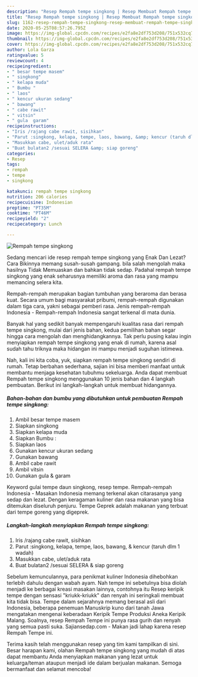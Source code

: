 ```yaml
---
description: "Resep Rempah tempe singkong | Resep Membuat Rempah tempe singkong Yang Sempurna"
title: "Resep Rempah tempe singkong | Resep Membuat Rempah tempe singkong Yang Sempurna"
slug: 1162-resep-rempah-tempe-singkong-resep-membuat-rempah-tempe-singkong-yang-sempurna
date: 2020-05-25T08:57:26.795Z
image: https://img-global.cpcdn.com/recipes/e2fa8e2df753d208/751x532cq70/rempah-tempe-singkong-foto-resep-utama.jpg
thumbnail: https://img-global.cpcdn.com/recipes/e2fa8e2df753d208/751x532cq70/rempah-tempe-singkong-foto-resep-utama.jpg
cover: https://img-global.cpcdn.com/recipes/e2fa8e2df753d208/751x532cq70/rempah-tempe-singkong-foto-resep-utama.jpg
author: Lola Garza
ratingvalue: 5
reviewcount: 4
recipeingredient:
- " besar tempe masem"
- " singkong"
- " kelapa muda"
- " Bumbu "
- " laos"
- " kencur ukuran sedang"
- " bawang"
- " cabe rawit"
- " vitsin"
- " gula  garam"
recipeinstructions:
- "Iris /rajang cabe rawit, sisihkan"
- "Parut :singkong, kelapa, tempe, laos, bawang, &amp; kencur (taruh dlm 1 wadah)"
- "Masukkan cabe, ulet/aduk rata"
- "Buat bulatan2 /sesuai SELERA &amp; siap goreng"
categories:
- Resep
tags:
- rempah
- tempe
- singkong

katakunci: rempah tempe singkong 
nutrition: 206 calories
recipecuisine: Indonesian
preptime: "PT35M"
cooktime: "PT46M"
recipeyield: "2"
recipecategory: Lunch

---
```



![Rempah tempe singkong](https://img-global.cpcdn.com/recipes/e2fa8e2df753d208/751x532cq70/rempah-tempe-singkong-foto-resep-utama.jpg)

Sedang mencari ide resep rempah tempe singkong yang Enak Dan Lezat? Cara Bikinnya memang susah-susah gampang. bila salah mengolah maka hasilnya Tidak Memuaskan dan bahkan tidak sedap. Padahal rempah tempe singkong yang enak seharusnya memiliki aroma dan rasa yang mampu memancing selera kita.

Rempah-rempah merupakan bagian tumbuhan yang beraroma dan berasa kuat. Secara umum bagi masyarakat pribumi, rempah-rempah digunakan dalam tiga cara, yakni sebagai pemberi rasa. Jenis rempah-rempah Indonesia - Rempah-rempah Indonesia sangat terkenal di mata dunia.

Banyak hal yang sedikit banyak mempengaruhi kualitas rasa dari rempah tempe singkong, mulai dari jenis bahan, kedua pemilihan bahan segar hingga cara mengolah dan menghidangkannya. Tak perlu pusing kalau ingin menyiapkan rempah tempe singkong yang enak di rumah, karena asal sudah tahu triknya maka hidangan ini mampu menjadi suguhan istimewa.


Nah, kali ini kita coba, yuk, siapkan rempah tempe singkong sendiri di rumah. Tetap berbahan sederhana, sajian ini bisa memberi manfaat untuk membantu menjaga kesehatan tubuhmu sekeluarga. Anda dapat membuat Rempah tempe singkong menggunakan 10 jenis bahan dan 4 langkah pembuatan. Berikut ini langkah-langkah untuk membuat hidangannya.

<!--inarticleads1-->

##### Bahan-bahan dan bumbu yang dibutuhkan untuk pembuatan Rempah tempe singkong:

1. Ambil  besar tempe masem
1. Siapkan  singkong
1. Siapkan  kelapa muda
1. Siapkan  Bumbu :
1. Siapkan  laos
1. Gunakan  kencur ukuran sedang
1. Gunakan  bawang
1. Ambil  cabe rawit
1. Ambil  vitsin
1. Gunakan  gula &amp; garam


Keyword gulai tempe daun singkong, resep tempe. Rempah-rempah Indonesia - Masakan Indonesia memang terkenal akan citarasanya yang sedap dan lezat. Dengan keragaman kuliner dan rasa makanan yang bisa ditemukan diseluruh penjuru. Tempe Geprek adalah makanan yang terbuat dari tempe goreng yang digeprek. 

<!--inarticleads2-->

##### Langkah-langkah menyiapkan Rempah tempe singkong:

1. Iris /rajang cabe rawit, sisihkan
1. Parut :singkong, kelapa, tempe, laos, bawang, &amp; kencur (taruh dlm 1 wadah)
1. Masukkan cabe, ulet/aduk rata
1. Buat bulatan2 /sesuai SELERA &amp; siap goreng


Sebelum kemunculannya, para penikmat kuliner Indonesia dihebohkan terlebih dahulu dengan wabah ayam. Nah tempe ini sebetulnya bisa diolah menjadi ke berbagai kreasi masakan lainnya, contohnya itu Resep keripik tempe dengan sensasi &#34;kriukk-kriukk&#34; dan renyah ini seringkali membuat kita tidak bisa. Tempe dalam sejarahnya memang berasal asli dari Indonesia, beberapa penemuan Manuskrip kuno dari tanah Jawa mengatakan mengenai keberadaan Keripik Tempe Produksi Aneka Keripik Malang. Soalnya, resep Rempah Tempe ini punya rasa gurih dan renyah yang semua pasti suka. Sajiansedap.com - Makan jadi lahap karena resep Rempah Tempe ini. 

Terima kasih telah menggunakan resep yang tim kami tampilkan di sini. Besar harapan kami, olahan Rempah tempe singkong yang mudah di atas dapat membantu Anda menyiapkan makanan yang lezat untuk keluarga/teman ataupun menjadi ide dalam berjualan makanan. Semoga bermanfaat dan selamat mencoba!

